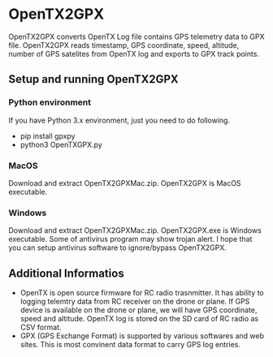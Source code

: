 # OpenTX2GPX
OpenTX2GPX converts OpenTX Log file contains GPS telemetry data to GPX file. OpenTX2GPX reads timestamp, GPS coordinate, speed, altitude, number of GPS satelites from OpenTX log and exports to GPX track points.

## Setup and running OpenTX2GPX
### Python environment
If you have Python 3.x environment, just you need to do following.
- pip install gpxpy
- python3 OpenTXGPX.py
### MacOS
Download and extract OpenTX2GPXMac.zip. OpenTX2GPX is MacOS executable.
### Windows
Download and extract OpenTX2GPXMac.zip. OpenTX2GPX.exe is Windows executable. 
Some of antivirus program may show trojan alert. I hope that you can setup antivirus software to ignore/bypass OpenTX2GPX.

## Additional Informatios
- OpenTX is open source firmware for RC radio trasnmitter. It has ability to logging telemtry data from RC receiver on the drone or plane. If GPS device is available on the drone or plane, we will have GPS coordinate, speed and altitude. OpenTX log is stored on the SD card of RC radio as CSV format.
- GPX (GPS Exchange Format) is supported by various softwares and web sites. This is most convinent data format to carry GPS log entries.
